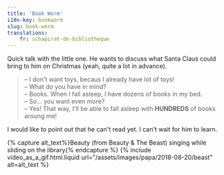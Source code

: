 ```yaml
---
title: 'Book Worm'
i18n-key: bookworm
slug: book-worm
translations:
    fr: schapirat-de-bibliotheque
---
```


Quick talk with the little one. He wants to discuss what Santa Claus could bring to him on Christmas (yeah, quite a lot in advance).

<!-- more -->

> – I don't want toys, becaus I already have lot of toys!  
> – What do you have in mind?  
> – Books. When I fall asleep, I have dozens of books in my bed.  
> – So… you want even more?  
> – Yes! That way, I'll be able to fall asleep with **HUNDREDS** of books aroung me!

I would like to point out that he can't read yet. I can't wait for him to learn.

{% capture alt_text%}Beauty (from Beauty & The Beast) singing while sliding on the library{% endcapture %} {% include video_as_a_gif.html.liquid
url="/assets/images/papa/2018-08-20/beast"
alt=alt_text
%}
